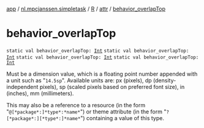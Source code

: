 [app](../../../index.md) / [nl.mpcjanssen.simpletask](../../index.md) / [R](../index.md) / [attr](index.md) / [behavior_overlapTop](.)

# behavior_overlapTop

`static val behavior_overlapTop: `[`Int`](https://kotlinlang.org/api/latest/jvm/stdlib/kotlin/-int/index.html)
`static val behavior_overlapTop: `[`Int`](https://kotlinlang.org/api/latest/jvm/stdlib/kotlin/-int/index.html)
`static val behavior_overlapTop: `[`Int`](https://kotlinlang.org/api/latest/jvm/stdlib/kotlin/-int/index.html)
`static val behavior_overlapTop: `[`Int`](https://kotlinlang.org/api/latest/jvm/stdlib/kotlin/-int/index.html)

Must be a dimension value, which is a floating point number appended with a unit such as "`14.5sp`". Available units are: px (pixels), dp (density-independent pixels), sp (scaled pixels based on preferred font size), in (inches), mm (millimeters).

This may also be a reference to a resource (in the form "`@[*package*:]*type*:*name*`") or theme attribute (in the form "`?[*package*:][*type*:]*name*`") containing a value of this type.

